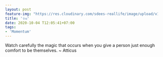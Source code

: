 ```yaml
---
layout: post
feature-img: "https://res.cloudinary.com/sdees-reallife/image/upload/v1555658919/sample_feature_img.png"
title: 'ว่าง'
date: 2020-10-04 T12:05:41+07:00
tags:
- 'Momentum'
---
```

Watch carefully the magic that occurs when you give a person just enough comfort to be themselves. ~ Atticus

<i class="fa fa-child" style="color:plum"></i>
